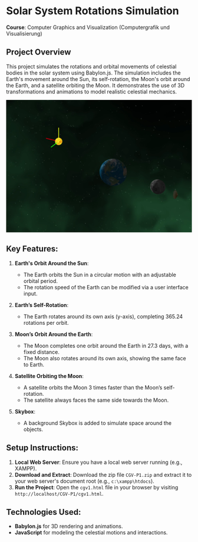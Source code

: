 # Solar System Rotations Simulation

**Course**: Computer Graphics and Visualization (Computergrafik und Visualisierung)  

## Project Overview

This project simulates the rotations and orbital movements of celestial bodies in the solar system using Babylon.js. The simulation includes the Earth's movement around the Sun, its self-rotation, the Moon's orbit around the Earth, and a satellite orbiting the Moon. It demonstrates the use of 3D transformations and animations to model realistic celestial mechanics.

![Screenshot](Screenshot.png)

## Key Features:
1. **Earth's Orbit Around the Sun**:
   - The Earth orbits the Sun in a circular motion with an adjustable orbital period.
   - The rotation speed of the Earth can be modified via a user interface input.

2. **Earth’s Self-Rotation**:
   - The Earth rotates around its own axis (y-axis), completing 365.24 rotations per orbit.

3. **Moon’s Orbit Around the Earth**:
   - The Moon completes one orbit around the Earth in 27.3 days, with a fixed distance.
   - The Moon also rotates around its own axis, showing the same face to Earth.

4. **Satellite Orbiting the Moon**:
   - A satellite orbits the Moon 3 times faster than the Moon’s self-rotation.
   - The satellite always faces the same side towards the Moon.

5. **Skybox**:
   - A background Skybox is added to simulate space around the objects.

## Setup Instructions:

1. **Local Web Server**: Ensure you have a local web server running (e.g., XAMPP).
2. **Download and Extract**: Download the zip file `CGV-P1.zip` and extract it to your web server's document root (e.g., `c:\xampp\htdocs`).
3. **Run the Project**: Open the `cgv1.html` file in your browser by visiting `http://localhost/CGV-P1/cgv1.html`.

## Technologies Used:
- **Babylon.js** for 3D rendering and animations.
- **JavaScript** for modeling the celestial motions and interactions.
